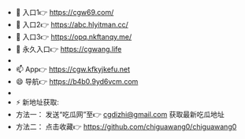 - 👋 入口1👉  https://cgw69.com/
- 👀 入口2👉  https://abc.hlyitman.cc/
- 🌱 入口3👉  https://opq.nkftanqy.me/
- 💞️ 永久入口👉  https://cgwang.life
-
- 📫 App👉  https://cgw.kfkyjkefu.net
- 😄 导航👉  https://b4b0.9yd6vcm.com
- 
- ⚡ 新地址获取: 
- 方法一： 发送“吃瓜网”至👉  cgdizhi@gmail.com 获取最新吃瓜地址
- 方法二： 点击收藏👉  https://github.com/chiguawang0/chiguawang0

<!---
chiguawang0/chiguawang0 is a ✨ special ✨ repository because its `README.md` (this file) appears on your GitHub profile.
You can click the Preview link to take a look at your changes.
--->
